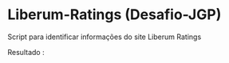 # Liberum-Ratings (Desafio-JGP) 
Script para identificar informações do site Liberum Ratings 

Resultado : 
